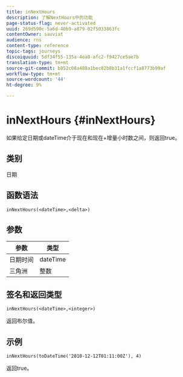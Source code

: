 ```yaml
---
title: inNextHours
description: 了解NextHours中的功能
page-status-flag: never-activated
uuid: 269d590c-5a6d-40b9-a879-02f5033863fc
contentOwner: sauviat
audience: rns
content-type: reference
topic-tags: journeys
discoiquuid: 5df34f55-135a-4ea8-afc2-f9427ce5ae7b
translation-type: tm+mt
source-git-commit: b852c08a488a1bec02b8b31a1fccf1a8773b99af
workflow-type: tm+mt
source-wordcount: '44'
ht-degree: 9%

---
```



# inNextHours {#inNextHours}

如果给定日期或dateTime介于现在和现在+增量小时数之间，则返回true。

## 类别

日期

## 函数语法

`inNextHours(<dateTime>,<delta>)`

## 参数

| 参数 | 类型 |
|-----------|------------------|
| 日期时间 | dateTime |
| 三角洲 | 整数 |

## 签名和返回类型

`inNextHours(<dateTime>,<integer>)`

返回布尔值。

## 示例

`inNextHours(toDateTime('2010-12-12T01:11:00Z'), 4)`

返回true。
